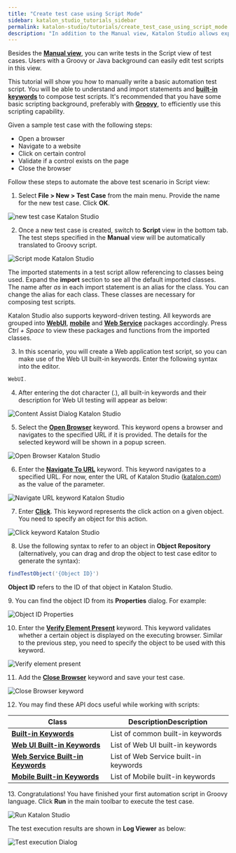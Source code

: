 ```yaml
---
title: "Create test case using Script Mode"
sidebar: katalon_studio_tutorials_sidebar
permalink: katalon-studio/tutorials/create_test_case_using_script_mode.html
description: "In addition to the Manual view, Katalon Studio allows expert users to programmatically write automation test in the Script mode of test cases."
---
```

Besides the **[Manual view](/x/9YEw)**, you can write tests in the Script view of test cases. Users with a Groovy or Java background can easily edit test scripts in this view.

This tutorial will show you how to manually write a basic automation test script. You will be able to understand and import statements and **[built-in keywords](https://docs.katalon.com/katalon-studio/docs/webui-accept-alert.html#description)** to compose test scripts. It's recommended that you have some basic scripting background, preferably with **[Groovy](http://groovy-lang.org/)**, to efficiently use this scripting capability.

Given a sample test case with the following steps:

*   Open a browser
*   Navigate to a website
*   Click on certain control
*   Validate if a control exists on the page
*   Close the browser

Follow these steps to automate the above test scenario in Script view:

1. Select **File > New > Test Case** from the main menu. Provide the name for the new test case. Click **OK**.


![new test case Katalon Studio](../../images/katalon-studio/tutorials/create_test_case_using_script_mode/1.-Katalon-new-test-case1.png)


2. Once a new test case is created, switch to **Script** view in the bottom tab. The test steps specified in the **Manual** view will be automatically translated to Groovy script.


![Script mode Katalon Studio](../../images/katalon-studio/tutorials/create_test_case_using_script_mode/2.-Katalon-script-view.png)


The imported statements in a test script allow referencing to classes being used. Expand the **import** section to see all the default imported classes. The name after _as_ in each import statement is an alias for the class. You can change the alias for each class. These classes are necessary for composing test scripts.

Katalon Studio also supports keyword-driven testing. All keywords are grouped into **[WebUI](https://docs.katalon.com/katalon-studio/docs/webui-accept-alert.html#description)**, **[mobile](https://docs.katalon.com/katalon-studio/docs/mobile-close-application.html)** and **[Web Service](https://docs.katalon.com/katalon-studio/docs/ws-send-request.html)** packages accordingly. Press _Ctrl + Space_ to view these packages and functions from the imported classes.

3. In this scenario, you will create a Web application test script, so you can make use of the Web UI built-in keywords. Enter the following syntax into the editor.

```groovy
WebUI.

```


4. After entering the dot character (.), all built-in keywords and their description for Web UI testing will appear as below:


![Content Assist Dialog Katalon Studio](../../images/katalon-studio/tutorials/create_test_case_using_script_mode/4.-Content-Assist.png)


5. Select the **[**Open Browser**](/display/KD/%5BWebUI%5D+Open+Browser)** keyword. This keyword opens a browser and navigates to the specified URL if it is provided. The details for the selected keyword will be shown in a popup screen.


![Open Browser Katalon Studio](../../images/katalon-studio/tutorials/create_test_case_using_script_mode/5.-Katalon-Open-Browser.png)


6. Enter the [**Navigate To URL**](/display/KD/%5BWebUI%5D+Navigate+to+Url) keyword. This keyword navigates to a specified URL. For now, enter the URL of Katalon Studio ([katalon.com](https://www.katalon.com/)) as the value of the parameter.


![Navigate URL keyword Katalon Studio](../../images/katalon-studio/tutorials/create_test_case_using_script_mode/6.-Katalon-Nagivate-to-url.png)


7. Enter **[Click](/display/KD/%5BWebUI%5D+Click)**. This keyword represents the click action on a given object. You need to specify an object for this action.


![Click keyword Katalon Studio](../../images/katalon-studio/tutorials/create_test_case_using_script_mode/7.-Katalon-Click-keyword.png)


8. Use the following syntax to refer to an object in **Object Repository** (alternatively, you can drag and drop the object to test case editor to generate the syntax):


```groovy
findTestObject('{Object ID}')

```

**Object ID** refers to the ID of that object in Katalon Studio.


9. You can find the object ID from its **Properties** dialog. For example:


![Object ID Properties](../../images/katalon-studio/tutorials/create_test_case_using_script_mode/9.-Katalon-Test-Object.png)


10. Enter the **[Verify Element Present](/display/KD/%5BWebUI%5D+Verify+Element+Present)** keyword. This keyword validates whether a certain object is displayed on the executing browser. Similar to the previous step, you need to specify the object to be used with this keyword.


![Verify element present](../../images/katalon-studio/tutorials/create_test_case_using_script_mode/10.-Katalon-Verify-Element.png)


11. Add the [**Close Browser**](/display/KD/%5BWebUI%5D+Close+Browser) keyword and save your test case.


![Close Browser keyword](../../images/katalon-studio/tutorials/create_test_case_using_script_mode/11.-Katalon-Close-browser.png)


12. You may find these API docs useful while working with scripts:


| Class | DescriptionDescription |
| --- | --- |
| **[Built-in Keywords](http://api-docs.katalon.com/studio/v4.6.0.2/api/com/kms/katalon/core/keyword/BuiltinKeywords.html)** | List of common built-in keywords |
| **[Web UI Built-in Keywords](http://api-docs.katalon.com/studio/v4.6.0.2/api/com/kms/katalon/core/webui/keyword/WebUiBuiltInKeywords.html)** | List of Web UI built-in keywords |
| **[Web Service Built-in Keywords](http://api-docs.katalon.com/studio/v4.6.0.2/api/com/kms/katalon/core/webservice/keyword/WSBuiltInKeywords.html)** | List of Web Service built-in keywords |
| **[Mobile Built-in Keywords](http://api-docs.katalon.com/studio/v4.6.0.2/api/com/kms/katalon/core/mobile/keyword/MobileBuiltInKeywords.html)** | List of Mobile built-in keywords |


13. Congratulations! You have finished your first automation script in Groovy language. Click **Run** in the main toolbar to execute the test case.


![Run Katalon Studio](../../images/katalon-studio/tutorials/create_test_case_using_script_mode/13.-Katalon-Run.png)


The test execution results are shown in **Log Viewer** as below:


![Test execution Dialog](../../images/katalon-studio/tutorials/create_test_case_using_script_mode/13b-Katalon-Log-viewer.png)
